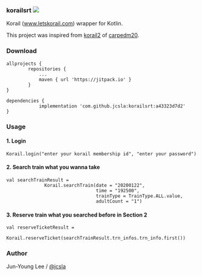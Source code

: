 ### korailsrt [![](https://jitpack.io/v/jcsla/korailsrt.svg)](https://jitpack.io/#jcsla/korailsrt)
Korail (www.letskorail.com) wrapper for Kotlin.

This project was inspired from  [korail2](https://github.com/carpedm20/korail2) of [carpedm20](https://github.com/carpedm20).

### Download
```
allprojects {
		repositories {
			...
			maven { url 'https://jitpack.io' }
		}
}

dependencies {
	        implementation 'com.github.jcsla:korailsrt:a43323d7d2'
}
```

### Usage ###
#### 1. Login ####
```
Korail.login("enter your korail membership id", "enter your password")
```
#### 2. Search train what you wanna take ####
```
val searchTrainResult =
              Korail.searchTrain(date = "20200122",
                                 time = "192500",
                                 trainType = TrainType.ALL.value,
                                 adultCount = "1")
```
#### 3. Reserve train what you searched before in Section 2 ####
```
val reserveTicketResult =
              Korail.reserveTicket(searchTrainResult.trn_infos.trn_info.first())
```

### Author
Jun-Young Lee / [@jcsla](https://github.com/jcsla)
